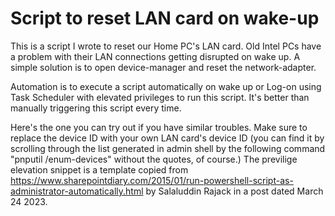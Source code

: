 # Script to reset LAN card on wake-up

This is a script I wrote to reset our Home PC's LAN card. Old Intel PCs have a problem with their LAN connections getting disrupted on wake up. A simple solution is to open device-manager and reset the network-adapter.

Automation is to execute a script automatically on wake up or Log-on using Task Scheduler with elevated privileges to run this script. It's better than manually triggering this script every time.

Here's the one you can try out if you have similar troubles. Make sure to replace the device ID with your own LAN card's device ID (you can find it by scrolling through the list generated in admin shell by the following command "pnputil /enum-devices" without the quotes, of course.)
The previlige elevation snippet is a template copied from https://www.sharepointdiary.com/2015/01/run-powershell-script-as-administrator-automatically.html by Salaluddin Rajack in a post dated March 24 2023.
